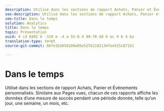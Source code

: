 ```yaml
---
description: Utilisé dans les sections de rapport Achats, Panier et Événements personnalisés. Similaire aux Pages vues, chacun de ces rapports affiche les données d’une mesure de succès pendant une période donnée, telle qu’un jour, une semaine, un mois, etc.
seo-description: Utilisé dans les sections de rapport Achats, Panier et Événements personnalisés. Similaire aux Pages vues, chacun de ces rapports affiche les données d’une mesure de succès pendant une période donnée, telle qu’un jour, une semaine, un mois, etc.
seo-title: Dans le temps
solution: Analytics
title: Dans le temps
topic: Présentation
uuid: 4 cd 8492 b -319 e -4 a 55-8 d 99-70 dd 6 ec 9 b 4 ba
translation-type: tm+mt
source-git-commit: 86fe1b3650100a05e52fb2102134fee515c871b1

---
```



# Dans le temps

Utilisé dans les sections de rapport Achats, Panier et Événements personnalisés. Similaire aux Pages vues, chacun de ces rapports affiche les données d’une mesure de succès pendant une période donnée, telle qu’un jour, une semaine, un mois, etc.

